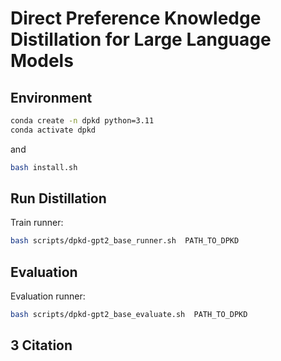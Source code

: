 # Direct Preference Knowledge Distillation for Large Language Models

## Environment
```bash
conda create -n dpkd python=3.11
conda activate dpkd
```
and

```bash
bash install.sh
```

## Run Distillation

Train runner:
```bash
bash scripts/dpkd-gpt2_base_runner.sh  PATH_TO_DPKD 
```

## Evaluation

Evaluation runner:
```bash
bash scripts/dpkd-gpt2_base_evaluate.sh  PATH_TO_DPKD 
```

## 3 Citation


